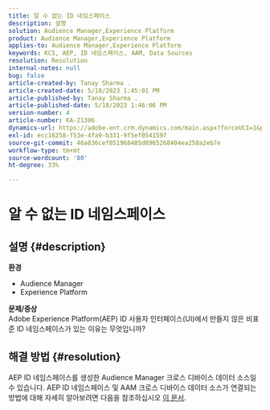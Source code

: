 ```yaml
---
title: 알 수 없는 ID 네임스페이스
description: 설명
solution: Audience Manager,Experience Platform
product: Audience Manager,Experience Platform
applies-to: Audience Manager,Experience Platform
keywords: KCS, AEP, ID 네임스페이스, AAM, Data Sources
resolution: Resolution
internal-notes: null
bug: false
article-created-by: Tanay Sharma .
article-created-date: 5/18/2023 1:45:01 PM
article-published-by: Tanay Sharma .
article-published-date: 5/18/2023 1:46:06 PM
version-number: 4
article-number: KA-21306
dynamics-url: https://adobe-ent.crm.dynamics.com/main.aspx?forceUCI=1&pagetype=entityrecord&etn=knowledgearticle&id=0d534b2f-82f5-ed11-8848-6045bd006268
exl-id: ecc16258-f53e-4fa9-b331-9f5ef0541597
source-git-commit: 46a836cef051968405d8965268404ea258a2eb7e
workflow-type: tm+mt
source-wordcount: '80'
ht-degree: 33%

---
```


# 알 수 없는 ID 네임스페이스

## 설명 {#description}

<b>환경</b>
- Audience Manager
- Experience Platform




<b>문제/증상</b>
<br>Adobe Experience Platform(AEP) ID 사용자 인터페이스(UI)에서 만들지 않은 비표준 ID 네임스페이스가 있는 이유는 무엇입니까?<br>

## 해결 방법 {#resolution}


AEP ID 네임스페이스를 생성한 Audience Manager 크로스 디바이스 데이터 소스일 수 있습니다. AEP ID 네임스페이스 및 AAM 크로스 디바이스 데이터 소스가 연결되는 방법에 대해 자세히 알아보려면 다음을 참조하십시오 [이 문서](https://experienceleague.adobe.com/docs/experience-cloud-kcs/kbarticles/KA-21305.html).

